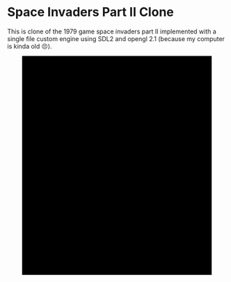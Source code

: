 # Space Invaders Part II Clone

This is clone of the 1979 game space invaders part II implemented with a single file custom 
engine using SDL2 and opengl 2.1 (because my computer is kinda old :persevere:).

<p align="center">
  <img src="img/splash.gif" alt="splash screen and menu"/>
</p>
